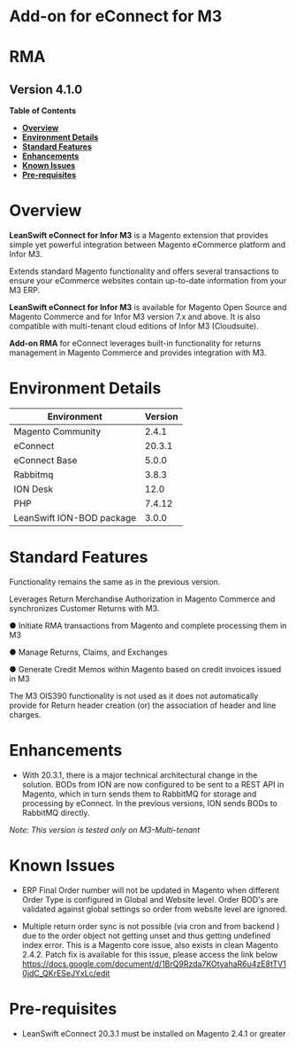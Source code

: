 # Add-on for eConnect for M3

# **RMA**

## **Version 4.1.0**


**Table of Contents**


- [**Overview**](#overview)
- [**Environment Details**](#environment-details)
- [**Standard Features**](#standard-features)
- [**Enhancements**](#enhancements)
- [**Known Issues**](#known-issues)
- [**Pre-requisites**](#pre-requisites)

# **Overview**

 **LeanSwift eConnect for Infor M3** is a Magento extension that provides simple yet powerful integration between Magento eCommerce platform and Infor M3.

Extends standard Magento functionality and offers several transactions to ensure your eCommerce websites contain up-to-date information from your M3 ERP.

 **LeanSwift eConnect for Infor M3** is available for Magento Open Source and Magento Commerce and for Infor M3 version 7.x and above. It is also compatible with multi-tenant cloud editions of Infor M3 (Cloudsuite).

 **Add-on RMA** for eConnect leverages built-in functionality for returns management in Magento Commerce and provides integration with M3.

# **Environment Details**

| **Environment** | **Version** |
| --- | --- |
| Magento Community | 2.4.1 |
| eConnect | 20.3.1 |
| eConnect Base | 5.0.0 |
| Rabbitmq | 3.8.3 |
| ION Desk | 12.0 |
| PHP | 7.4.12 |
|LeanSwift ION-BOD package |3.0.0 |

# **Standard Features**

Functionality remains the same as in the previous version. 

Leverages Return Merchandise Authorization in Magento Commerce and synchronizes Customer Returns with M3.

  ●	Initiate RMA transactions from Magento and complete processing them in M3

  ●	Manage Returns, Claims, and Exchanges

  ●	Generate Credit Memos within Magento based on credit invoices issued in M3

The M3 OIS390 functionality is not used as it does not automatically provide for 
Return header creation (or) the association of header and line charges.


# **Enhancements**

- With 20.3.1, there is a major technical architectural change in the solution. BODs from ION are now configured to be sent to a REST API in Magento, which in turn sends them to RabbitMQ for storage and processing by eConnect. In the previous versions, ION sends BODs to RabbitMQ directly.

_Note: This version is tested only on M3-Multi-tenant_

# **Known Issues**

- ERP Final Order number will not be updated in Magento when different Order Type is configured in Global and Website level. Order BOD's are validated against global settings so order from website level are ignored.

- Multiple return order sync is not possible (via cron and from backend ) due to the order object not getting unset and thus getting undefined index error. This is a Magento core issue, also exists in clean Magento 2.4.2. Patch fix is available for this issue, please access the link below https://docs.google.com/document/d/1BrQ9Rzda7KOtyahaR6u4zE8tTV10jdC_QKrESeJYxLc/edit

# **Pre-requisites**

- LeanSwift eConnect 20.3.1 must be installed on Magento 2.4.1 or greater



